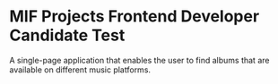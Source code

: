 # MIF Projects Frontend Developer Candidate Test


A single-page application that enables the user to find albums that are available on different music platforms.
